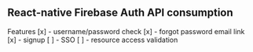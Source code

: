 ## React-native Firebase Auth API consumption

Features
[x] - username/password check
[x] - forgot password email link
[x] - signup
[ ] - SSO
[ ] - resource access validation
